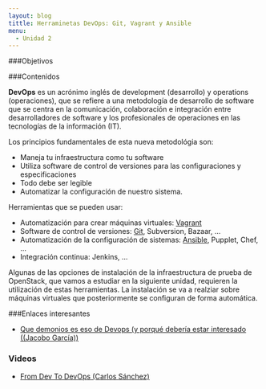 ```yaml
---
layout: blog
tittle: Herraminetas DevOps: Git, Vagrant y Ansible
menu:
  - Unidad 2
---
```


###Objetivos


###Contenidos

**DevOps** es un acrónimo inglés de development (desarrollo) y operations (operaciones), que se refiere a una metodología de desarrollo de software que se centra en la comunicación, colaboración e integración entre desarrolladores de software y los profesionales de operaciones en las tecnologías de la información (IT). 

Los principios fundamentales de esta nueva metodológia son:

* Maneja tu infraestructura como tu software
* Utiliza software de control de versiones para las configuraciones y especificaciones
* Todo debe ser legible
* Automatizar la configuración de nuestro sistema.

Herramientas que se pueden usar:

* Automatización para crear máquinas virtuales: [Vagrant](vagrant)
* Software de control de versiones: [Git](git), Subversion, Bazaar, ...
* Automatización de la configuración de sistemas: [Ansible](ansible), Pupplet, Chef, ...
* Integración continua: Jenkins, ...

Algunas de las opciones de instalación de la infraestructura de prueba de OpenStack, que vamos a estudiar en la siguiente unidad, requieren la utilización de estas herramientas. La instalación se va a realziar sobre máquinas virtuales que posteriormente se configuran de forma automática.

###Enlaces interesantes

* [Que demonios es eso de Devops (y porqué debería estar interesado ((Jacobo García))](http://www.slideshare.net/therobot/que-demonios-es-eso-de-devops-y-porquedebera-interesarme)

### Videos

* [From Dev To DevOps (Carlos Sánchez)](http://vimeo.com/41555302)
